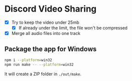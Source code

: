 # Discord Video Sharing

- [x] Try to keep the video under 25mb
  - [x] If already under the limit, the file won't be compressed
- [x] Merge all audio files into one track

## Package the app for Windows

```bash
npm i --platform=win32
npm run make -- --platform=win32
```

It will create a ZIP folder in `./out/make`.
